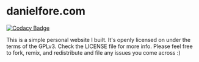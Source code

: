 # danielfore.com

[![Codacy Badge](https://api.codacy.com/project/badge/Grade/5dd1ac7ebc05418c86ecd46e95f7c5af)](https://www.codacy.com/app/daniel_27/danrabbit-github-io?utm_source=github.com&utm_medium=referral&utm_content=danrabbit/danrabbit.github.io&utm_campaign=badger)

This is a simple personal website I built. It's openly licensed on under the terms of the GPLv3. Check the LICENSE file for more info. Please feel free to fork, remix, and redistribute and file any issues you come across :)
